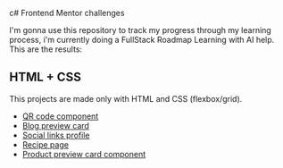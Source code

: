 c# Frontend Mentor challenges

I'm gonna use this repository to track my progress through my learning process, i'm currently doing a FullStack Roadmap Learning with AI help. This are the results:

## HTML + CSS 
This projects are made only with HTML and CSS (flexbox/grid).

- [QR code component](/HTML-CSS/qr-code-component-main/README.md)
- [Blog preview card](/HTML-CSS/blog-preview-card-main/README.md)
- [Social links profile](HTML-CSS/social-links-profile-main/README.md)
- [Recipe page](HTML-CSS/recipe-page-main/README.md)
- [Product preview card component](HTML-CSS/product-preview-card-component-main/README.md)
